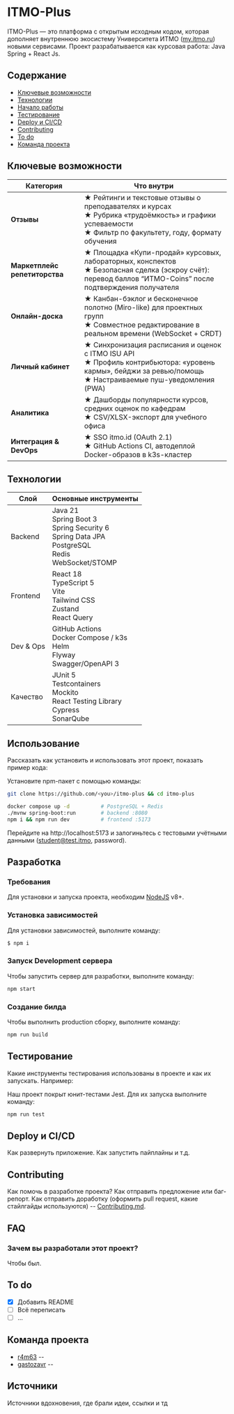 # ITMO-Plus

ITMO-Plus — это платформа с открытым исходным кодом, которая дополняет внутреннюю экосистему Университета ИТМО
([my.itmo.ru](https://my.itmo.ru/)) новыми сервисами. Проект разрабатывается как курсовая работа: Java Spring + React
Js.

## Содержание

- [Ключевые возможности]()
- [Технологии](#технологии)
- [Начало работы](#начало-работы)
- [Тестирование](#тестирование)
- [Deploy и CI/CD](#deploy-и-ci/cd)
- [Contributing](#contributing)
- [To do](#to-do)
- [Команда проекта](#команда-проекта)

## Ключевые возможности

| Категория                     | Что внутри                                                                                                                                                      |
|-------------------------------|-----------------------------------------------------------------------------------------------------------------------------------------------------------------|
| **Отзывы**                    | ★ Рейтинги и текстовые отзывы о преподавателях и курсах<br>★ Рубрика «трудоёмкость» и графики успеваемости<br>★ Фильтр по факультету, году, формату обучения    |
| **Маркетплейс репетиторства** | ★ Площадка «Купи-продай» курсовых, лабораторных, конспектов<br>★ Безопасная сделка (эскроу счёт): перевод баллов “ИТМО-Coins” после подтверждения получателя    |
| **Онлайн-доска**              | ★ Канбан-бэклог и бесконечное полотно (Miro-like) для проектных групп<br>★ Совместное редактирование в реальном времени (WebSocket + CRDT)                      |
| **Личный кабинет**            | ★ Синхронизация расписания и оценок с ITMO ISU API<br>★ Профиль контрибьютора: «уровень кармы», бейджи за ревью/помощь<br>★ Настраиваемые пуш-уведомления (PWA) |
| **Аналитика**                 | ★ Дашборды популярности курсов, средних оценок по кафедрам<br>★ CSV/XLSX-экспорт для учебного офиса                                                             |
| **Интеграция & DevOps**       | ★ SSO itmo.id (OAuth 2.1)<br>★ GitHub Actions CI, автодеплой Docker-образов в k3s-кластер                                                                       |

## Технологии

| Слой      | Основные инструменты                                                                                             |
|-----------|------------------------------------------------------------------------------------------------------------------|
| Backend   | Java 21<br/>Spring Boot 3<br/>Spring Security 6<br/>Spring Data JPA<br/>PostgreSQL<br/>Redis<br/>WebSocket/STOMP |
| Frontend  | React 18<br/>TypeScript 5<br/>Vite<br/>Tailwind CSS<br/>Zustand<br/>React Query                                  |
| Dev & Ops | GitHub Actions<br/>Docker Compose / k3s<br/>Helm<br/>Flyway<br/>Swagger/OpenAPI 3                                |
| Качество  | JUnit 5<br/>Testcontainers<br/>Mockito<br/>React Testing Library<br/>Cypress<br/>SonarQube                       |

## Использование

Рассказать как установить и использовать этот проект, показать пример кода:

Установите npm-пакет с помощью команды:

```bash
git clone https://github.com/<you>/itmo-plus && cd itmo-plus

docker compose up -d          # PostgreSQL + Redis
./mvnw spring-boot:run        # backend :8080
npm i && npm run dev          # frontend :5173
```

Перейдите на http://localhost:5173 и залогиньтесь с тестовыми учётными данными (student@test.itmo, password).

## Разработка

### Требования

Для установки и запуска проекта, необходим [NodeJS](https://nodejs.org/) v8+.

### Установка зависимостей

Для установки зависимостей, выполните команду:

```sh
$ npm i
```

### Запуск Development сервера

Чтобы запустить сервер для разработки, выполните команду:

```sh
npm start
```

### Создание билда

Чтобы выполнить production сборку, выполните команду:

```sh
npm run build
```

## Тестирование

Какие инструменты тестирования использованы в проекте и как их запускать. Например:

Наш проект покрыт юнит-тестами Jest. Для их запуска выполните команду:

```sh
npm run test
```

## Deploy и CI/CD

Как развернуть приложение. Как запустить пайплайны и т.д.

## Contributing

Как помочь в разработке проекта? Как отправить предложение или баг-репорт. Как отправить доработку (оформить pull
request, какие стайлгайды используются) -- [Contributing.md](./CONTRIBUTING.md).

## FAQ

### Зачем вы разработали этот проект?

Чтобы был.

## To do

- [x] Добавить README
- [ ] Всё переписать
- [ ] ...

## Команда проекта

- [r4m63]() --
- [gastozavr]() --

## Источники

Источники вдохновения, где брали идеи, ссылки и тд
